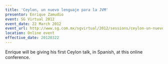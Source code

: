 ```yaml
---
title: 'Ceylon, un nuevo lenguaje para la JVM'
presentor: Enrique Zamudio
event: SG Virtual 2012
event_date: 22 March 2012
event_url: http://www.sg.com.mx/sgvirtual/2012/sessions/ceylon-un-nuevo-lenguaje-para-la-jvm
location: Online event
effective_date: 20120322
---
```

Enrique will be giving his first Ceylon talk, in Spanish, at this online conference.
